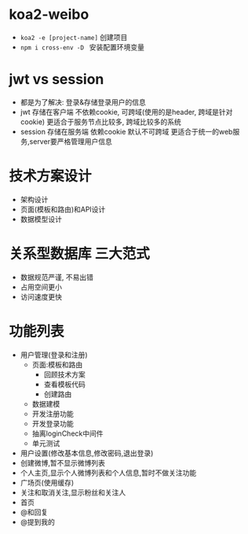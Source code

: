 # koa2-weibo
- `koa2 -e [project-name]` 创建项目
- `npm i cross-env -D `  安装配置环境变量


# jwt vs session
- 都是为了解决: 登录&存储登录用户的信息
- jwt 存储在客户端 不依赖cookie, 可跨域(使用的是header, 跨域是针对cookie) 更适合于服务节点比较多, 跨域比较多的系统
- session 存储在服务端 依赖cookie 默认不可跨域  更适合于统一的web服务,server要严格管理用户信息

# 技术方案设计
- 架构设计
- 页面(模板和路由)和API设计
- 数据模型设计

# 关系型数据库 三大范式
- 数据规范严谨, 不易出错
- 占用空间更小
- 访问速度更快

# 功能列表
- 用户管理(登录和注册)
    - 页面:模板和路由
        - 回顾技术方案
        - 查看模板代码
        - 创建路由
    - 数据建模
    - 开发注册功能
    - 开发登录功能
    - 抽离loginCheck中间件
    - 单元测试
- 用户设置(修改基本信息,修改密码,退出登录)
- 创建微博,暂不显示微博列表
- 个人主页,显示个人微博列表和个人信息,暂时不做关注功能
- 广场页(使用缓存)
- 关注和取消关注,显示粉丝和关注人
- 首页
- @和回复
- @提到我的